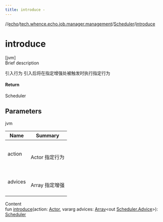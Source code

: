 ```yaml
---
title: introduce -
---
```

//[echo](../../index.md)/[tech.whence.echo.job.manager.management](../index.md)/[Scheduler](index.md)/[introduce](introduce.md)



# introduce  
[jvm]  
Brief description  


引入行为 引入后将在指定增强处被触发时执行指定行为



#### Return  


Scheduler



## Parameters  
  
jvm  
  
|  Name|  Summary| 
|---|---|
| action| <br><br>Actor 指定行为<br><br>
| advices| <br><br>Array<out Advice> 指定增强<br><br>
  
  
Content  
fun [introduce](introduce.md)(action: [Actor](../-actor/index.md), vararg advices: [Array](https://kotlinlang.org/api/latest/jvm/stdlib/kotlin/-array/index.html)<out [Scheduler.Advice](-advice/index.md)>): [Scheduler](index.md)  



